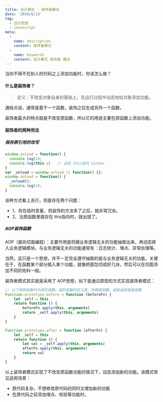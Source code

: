 ```yaml
---
title: 设计模式 - 装饰者模式
date: '2019/6/13'
tag:
  - 设计思想
  - javascript
meta:
  -
    name: description
    content: 装饰者模式
  -
    name: keywords
    content: 设计模式 装饰者 模式
---
```


当你不得不在别人的代码之上添加功能时，你该怎么做？
<!-- more -->

#### 什么是装饰者？
> 定义：不改变对象自身的基础上，在运行过程中动态地给对象添加功能。

通俗点说，通常是基于一个函数，装饰之后生成另外一个函数。

装饰者最大的特点就是不改变原函数，所以它的用途主要在原函数上添加功能。

#### 装饰者的两种用法
##### 保存原引用的改写
```js
window.onload = function() {
  console.log(1);
  console.log(this.a)   // 此处 this指向 window
}
var _onload = window.onload || function() {};
window.onload = function() {
  _onload();
  console.log(2);
}

```
该种方式看上去行，但是存在两个问题：
- 1、存在临时变量，但装饰的方法多了之后，就非常冗余。
- 2、当原函数里面存在 this指向时，就出错了。

##### AOP装饰函数
AOP（面向切面编程）：主要作用是将跟业务逻辑无关的功能抽取出来，再动态掺入业务逻辑模块。与业务逻辑无关的功能通常有：日志统计、埋点、异常处理等。

当然，这只是一个思想，并不一定完全遵守抽取的是与业务逻辑无关的功能，关键在于，在函数某个部分插入某个功能，就像把面包切成好几块，然后可以在切面添加不同的佐料一般。

装饰者模式其实就是采用了 AOP思想，如下是通过原型的方式实现装饰者模式：
```js
// 以下两种函数均为高阶函数。高阶函数的定义是，参数是函数，或者返回值是函数
Function.prototype.before = function (beforeFn) {
    let _self = this
    return function () {
        beforeFn.apply(this, arguments)
        return _self.apply(this, arguments)
    }
}

Function.prototype.after = function (afterFn) {
    let _self = this
    return function () {
        let val = _self.apply(this, arguments)
        afterFn.apply(this, arguments)
        return val
    }
}
```
以上装饰者模式实现了不改变原函数功能的情况下，动态添加新的功能。该模式常见适用场景：
* 原代码复杂，不想修改原代码的同时又增加新的功能
* 在原代码之前添加埋点、校验等功能时。